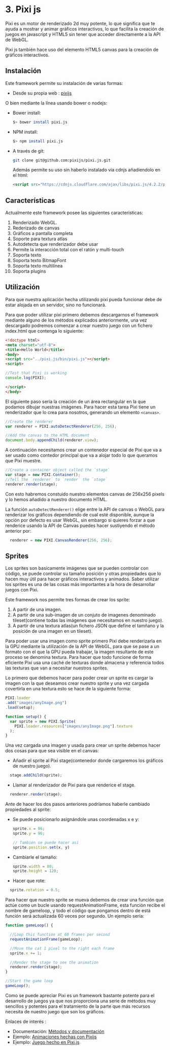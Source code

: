 # 3. Pixi js

Pixi es un motor de renderizado 2d muy potente, lo que significa que te ayuda a mostrar y animar gráficos interactivos, lo que facilita la creación de juegos en javascript y HTML5 sin tener que acceder directamente a la API de WebGL.

Pixi js también hace uso del elemento HTML5 canvas para la creación de gráficos interactivos.

## Instalación

Este framework permite su instalación de varias formas:

* Desde su propia web : [pixijs](http://www.pixijs.com/)

O bien mediante la línea usando bower o nodejs:

* Bower install:

  ~~~Bash
  $> bower install pixi.js
  ~~~
* NPM install:

  ~~~Bash
  $> npm install pixi.js
  ~~~
* A través de git:

  ~~~Bash
  git clone git@github.com:pixijs/pixi.js.git
  ~~~

  Además permite su uso sin haberlo instalado via cdnjs añadiendolo en el html:

  ~~~HTML
  <script src="https://cdnjs.cloudflare.com/ajax/libs/pixi.js/4.2.2/pixi.min.js"></script>
  ~~~

## Características

Actualmente este framework posee las siguientes características:

1. Renderizado WebGL.
2. Rederizado de canvas
3. Gráficos a pantalla completa
4. Soporte para textura atlas
5. Autodetecta que renderizador debe usar
6. Permite la interacción total con el ratón y multi-touch
7. Soporta texto
8. Soporta texto BitmapFont
9. Soporta texto multilínea
10. Soporta plugins

## Utilización

Para que nuestra aplicación hecha utilizando pixi pueda funcionar debe de estar alojada en un servidor, sino no funcionará.

Para que poder utilizar pixi primero debemos descargarnos el framework mediante alguno de los métodos explicados anteriormente, una vez descargado podremos comenzar a crear nuestro juego con un fichero index.html que contenga lo siguiente:

~~~html
<!doctype html>
<meta charset="utf-8">
<title>Hello World</title>
<body>
<script src="../pixi.js/bin/pixi.js"></script>
<script>

//Test that Pixi is working
console.log(PIXI);

</script>
</body>
~~~

El siguiente paso sería la creación de un área rectangular en la que podamos dibujar nuestras imágenes. Para hacer esta tarea Pixi tiene un renderizador que lo crea para nosotros, generando un elemento ```<canvas>```.

~~~javascript
//Create the renderer
var renderer = PIXI.autoDetectRenderer(256, 256);

//Add the canvas to the HTML document
document.body.appendChild(renderer.view);
~~~

A continuación necesitamos crear un contenedor especial de Pixi que va a ser usado como contedor principal que va a alojar todo lo que queramos que Pixi muestre.

~~~javascript
//Create a container object called the `stage`
var stage = new PIXI.Container();
//Tell the `renderer` to `render` the `stage`
renderer.render(stage);
~~~

Con esto habremos constuido nuestro elementos canvas de 256x256 pixels y lo hemos añadido a nuestro documento HTML.

La función ```autoDetectRenderer()``` elige entre la API de canvas o WebGL para renderizar los gráficos dependiendo de cual esté disponible, aunque la opción por defecto es usar WebGL, sin embargo si quieres forzar a que renderice usando la API de Canvas puedes hacer sustiyendo el método anterior por:

~~~javascript
  renderer = new PIXI.CanvasRenderer(256, 256);
~~~

## Sprites

Los sprites son basicamente imágenes que se pueden controlar con código, se puede controlar su tamaño posición y otras propiedades que lo hacen muy útil para hacer gráficos interactivos y animados. Saber utilizar los sprites es una de las cosas más importantes a la hora de desarrollar juegos con Pixi.

Este framework nos permite tres formas de crear los sprite:

1. A partir de una imagen.
2. A partir de una sub-imagen de un conjuto de imagenes denominado tileset(contiene todas las imágenes que necesitamos en nuestro juego).
3. A partir de una textura atlas(un fichero JSON que define el tamñano y la posición de una imagen en un tileset).

Para poder usar una imagen como sprite primero Pixi debe renderizarla en la GPU mediante la utilización de la API de WebGL, para que se pase a un formato con el que la GPU pueda trabajar,  la imagen resultante de este proceso se denomina textura. Para hacer que todo funcione de forma eficiente Pixi usa una caché de texturas donde almacena y referencia todos las texturas que van a necesitar nuestros sprites.

Lo primero que debemos hacer para poder crear un sprite es cargar la imagen con la que deseamos crear nuestro sprite y una vez cargada covertirla en una textura esto se hace de la siguiente forma:

~~~javascript
PIXI.loader
.add("images/anyImage.png")
.load(setup);

function setup() {
  var sprite = new PIXI.Sprite(
    PIXI.loader.resources["images/anyImage.png"].texture
  );
}
~~~

Una vez cargada una imagen y usada para crear un sprite debemos hacer dos cosas para que sea visible en el canvas:

* Añadir el sprite al Pixi stage(contenedor donde cargaremos los gráficos de nuestro juego).

~~~javascript
  stage.addChild(sprite);
~~~

* Llamar al renderizador de Pixi para que renderice el stage.

~~~javascript
  renderer.render(stage);
~~~

Ante de hacer los dos pasos anteriores podríamos haberle cambiado propiedades al sprite:

* Se puede posicionarlo asignándole unas coordenadas x e y:

  ~~~javascript
  sprite.x = 96;
  sprite.y = 96;

  // También se puede hacer así
  sprite.position.set(x, y)
  ~~~
* Cambiarle el tamaño:

  ~~~javascript
  sprite.width = 80;
  sprite.height = 120;
  ~~~

* Hacer que rote:

~~~javascript
  sprite.rotation = 0.5;
~~~

Para hacer que nuestro sprite se mueva debemos de crear una función que actúe como un bucle usando requestAnimationFrame, esta función recibe el nombre de gameloop, y todo el código que pongamos dentro de está función será actualizada 60 veces por segundo. Un ejemplo sería:

~~~javascript
function gameLoop() {

  //Loop this function at 60 frames per second
  requestAnimationFrame(gameLoop);

  //Move the cat 1 pixel to the right each frame
  sprite.x += 1;

  //Render the stage to see the animation
  renderer.render(stage);
}

//Start the game loop
gameLoop();
~~~

Como se puede apreciar Pixi es un framework bastante potente para el desarrollo de juegos ya que nos proporciona una serie de métodos muy sencillos y potentes para el tratamiento de la parte que más recursos necesita de nuestro juego que son los gráficos.

Enlaces de interés :

* Documentación: [Métodos y documentación](http://pixijs.github.io/docs/)
* Ejemplo: [Animaciones hechas con Pixijs](http://pixijs.github.io/examples/#/basics)
* Ejemplo: [Juego hecho en Pixi.js](http://www.emanueleferonato.com/2014/02/26/complete-html5-concentration-game-made-with-pixi-js/)
